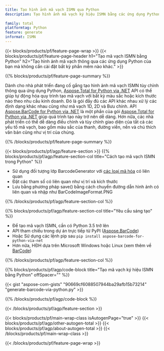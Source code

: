 ```yaml
---
title: Tạo hình ảnh mã vạch ISMN qua Python
description: Tạo hình ảnh mã vạch ký hiệu ISMN bằng các ứng dụng Python mà không cần sử dụng bất kỳ phần mềm nào khác. 
 
family: total
platformtag: Python
feature: generate
informat: ISMN
---
```

{{< blocks/products/pf/feature-page-wrap >}}
{{< blocks/products/pf/feature-page-header h1="Tạo mã vạch ISMN bằng Python" h2="Tạo hình ảnh mã vạch thông qua các ứng dụng Python của bạn mà không cần cài đặt bất kỳ phần mềm nào khác." >}}

{{% blocks/products/pf/feature-page-summary %}}

Dành cho nhà phát triển đang cố gắng tạo hình ảnh mã vạch ISMN tùy chỉnh thông qua ứng dụng Python, [Aspose.Total for Python via .NET](https://products.aspose.com/total/python-net/) API có thể giúp tự động hóa quy trình tạo mã vạch với bất kỳ màu sắc hoặc kích thước nào theo nhu cầu kinh doanh. Đó là gói đầy đủ các API khác nhau xử lý các định dạng khác nhau cũng như mã vạch 1D, 2D và Bưu chính. API [Aspose.BarCode for Python via .NET](https://products.aspose.com/barcode/python-net/) là một phần của gói [Aspose.Total for Python via .NET](https://products.aspose.com/total/python-net/) giúp quá trình tạo này trở nên dễ dàng. Hơn nữa, các nhà phát triển có thể dễ dàng điều chỉnh và tùy chỉnh giao diện của tất cả các yếu tố mã vạch, bao gồm màu sắc của thanh, đường viền, nền và chú thích văn bản cũng như vị trí của chúng.

{{% /blocks/products/pf/feature-page-summary %}}

{{< blocks/products/pf/agp/feature-section >}}
{{% blocks/products/pf/agp/feature-section-col title="Cách tạo mã vạch ISMN trong Python" %}}

- Sử dụng đối tượng lớp BarcodeGenerator với [các loại mã hóa](https://docs.aspose.com/barcode/python-net/api-reference/aspose.barcode.generation/#enumerations) có liên quan
- Đặt các tham số có liên quan như vị trí và kích thước
- Lưu bằng phương pháp save() bằng cách chuyển đường dẫn hình ảnh có liên quan và nhập như BarCodeImageFormat.PNG

{{% /blocks/products/pf/agp/feature-section-col %}}

{{% blocks/products/pf/agp/feature-section-col title="Yêu cầu sáng tạo" %}}

- Để tạo mã vạch ISMN, cần có Python 3.5 trở lên
- API tham chiếu trong dự án trực tiếp từ PyPI ([Aspose.BarCode](https://pypi.org/project/aspose-barcode-for-python-via-net/)) 
- Hoặc Sử dụng các lệnh pip sau ```pip install aspose-barcode-for-python-via-net``` 
- Hơn nữa, HĐH dựa trên Microsoft Windows hoặc Linux (xem thêm về [BarCode](https://docs.aspose.com/barcode/python-net/system-requirements/)) 

{{% /blocks/products/pf/agp/feature-section-col %}}

{{% blocks/products/pf/agp/code-block title="Tạo mã vạch ký hiệu ISMN bằng Python" offSpacer="" %}}

{{< gist "aspose-com-gists" "90669cf6088507944ba29afb15b73214" "generate-barcode-via-python.py" >}}

{{% /blocks/products/pf/agp/code-block %}}

{{< /blocks/products/pf/agp/feature-section >}}

{{< blocks/products/pf/main-wrap-class isAutogenPage="true" >}}
{{< blocks/products/pf/agp/other-autogen-total >}}
{{< blocks/products/pf/agp/about-autogen-total >}}
{{< /blocks/products/pf/main-wrap-class >}}

{{< /blocks/products/pf/feature-page-wrap >}}